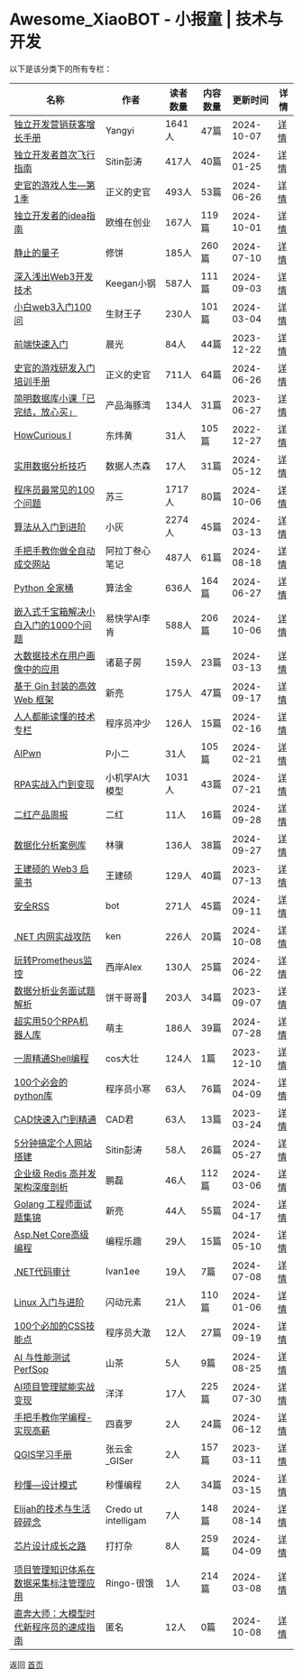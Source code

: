 # Awesome_XiaoBOT - 小报童 | 技术与开发

以下是该分类下的所有专栏：

| 名称 | 作者 | 读者数量 | 内容数量 | 更新时间 | 详情 |
|------|------|----------|----------|----------|------|
| [独立开发营销获客增长手册](https://xiaobot.net/p/devgrowth?refer=0b133df9-27dc-423b-8101-639049001c13) | Yangyi | 1641人 | 47篇 |  2024-10-07 | [详情](data/devgrowth.md) |
| [独立开发者首次飞行指南](https://xiaobot.net/p/dev?refer=0b133df9-27dc-423b-8101-639049001c13) | Sitin彭涛 | 417人 | 40篇 |  2024-01-25 | [详情](data/dev.md) |
| [史官的游戏人生—第1季](https://xiaobot.net/p/sg202301?refer=0b133df9-27dc-423b-8101-639049001c13) | 正义的史官 | 493人 | 53篇 |  2024-06-26 | [详情](data/sg202301.md) |
| [独立开发者的idea指南](https://xiaobot.net/p/Ove2022?refer=0b133df9-27dc-423b-8101-639049001c13) | 欧维在创业 | 167人 | 119篇 |  2024-10-01 | [详情](data/Ove2022.md) |
| [静止的量子](https://xiaobot.net/p/xiubing?refer=0b133df9-27dc-423b-8101-639049001c13) | 修饼 | 185人 | 260篇 |  2024-07-10 | [详情](data/xiubing.md) |
| [深入浅出Web3开发技术](https://xiaobot.net/p/web3dev?refer=0b133df9-27dc-423b-8101-639049001c13) | Keegan小钢 | 587人 | 111篇 |  2024-09-03 | [详情](data/web3dev.md) |
| [小白web3入门100问](https://xiaobot.net/p/web123?refer=0b133df9-27dc-423b-8101-639049001c13) | 生财王子 | 230人 | 101篇 |  2024-03-04 | [详情](data/web123.md) |
| [前端快速入门](https://xiaobot.net/p/effortCG?refer=0b133df9-27dc-423b-8101-639049001c13) | 晨光 | 84人 | 44篇 |  2023-12-22 | [详情](data/effortCG.md) |
| [史官的游戏研发入门培训手册](https://xiaobot.net/p/sg2201?refer=0b133df9-27dc-423b-8101-639049001c13) | 正义的史官 | 711人 | 64篇 |  2024-06-26 | [详情](data/sg2201.md) |
| [简明数据库小课「已完结，放心买」](https://xiaobot.net/p/litedb?refer=0b133df9-27dc-423b-8101-639049001c13) | 产品海豚湾 | 134人 | 31篇 |  2023-06-27 | [详情](data/litedb.md) |
| [HowCurious Ⅰ](https://xiaobot.net/p/howcurious?refer=0b133df9-27dc-423b-8101-639049001c13) | 东炜黄 | 31人 | 105篇 |  2022-12-27 | [详情](data/howcurious.md) |
| [实用数据分析技巧](https://xiaobot.net/p/bi?refer=0b133df9-27dc-423b-8101-639049001c13) | 数据人杰森 | 17人 | 31篇 |  2024-05-12 | [详情](data/bi.md) |
| [程序员最常见的100个问题](https://xiaobot.net/p/susan_002?refer=0b133df9-27dc-423b-8101-639049001c13) | 苏三 | 1717人 | 80篇 |  2024-10-06 | [详情](data/susan_002.md) |
| [算法从入门到进阶](https://xiaobot.net/p/algorithm?refer=0b133df9-27dc-423b-8101-639049001c13) | 小灰 | 2274人 | 45篇 |  2024-03-13 | [详情](data/algorithm.md) |
| [手把手教你做全自动成交网站](https://xiaobot.net/p/wangzhan?refer=0b133df9-27dc-423b-8101-639049001c13) | 阿拉丁叁心笔记 | 487人 | 61篇 |  2024-08-18 | [详情](data/wangzhan.md) |
| [Python 全家桶](https://xiaobot.net/p/Python100?refer=0b133df9-27dc-423b-8101-639049001c13) | 算法金 | 636人 | 164篇 |  2024-06-27 | [详情](data/Python100.md) |
| [嵌入式千宝箱解决小白入门的1000个问题](https://xiaobot.net/p/xiaobai1000?refer=0b133df9-27dc-423b-8101-639049001c13) | 易快学AI李肯 | 588人 | 206篇 |  2024-10-06 | [详情](data/xiaobai1000.md) |
| [大数据技术在用户画像中的应用](https://xiaobot.net/p/userProfile?refer=0b133df9-27dc-423b-8101-639049001c13) | 诸葛子房 | 159人 | 23篇 |  2024-03-13 | [详情](data/userProfile.md) |
| [基于 Gin 封装的高效 Web 框架](https://xiaobot.net/p/goandai?refer=0b133df9-27dc-423b-8101-639049001c13) | 新亮 | 175人 | 47篇 |  2024-09-17 | [详情](data/goandai.md) |
| [人人都能读懂的技术专栏](https://xiaobot.net/p/pikachonghh?refer=0b133df9-27dc-423b-8101-639049001c13) | 程序员冲少 | 126人 | 15篇 |  2024-02-16 | [详情](data/pikachonghh.md) |
| [AIPwn](https://xiaobot.net/p/bugbountytips?refer=0b133df9-27dc-423b-8101-639049001c13) | P小二 | 31人 | 105篇 |  2024-02-21 | [详情](data/bugbountytips.md) |
| [RPA实战入门到变现](https://xiaobot.net/p/AIstudy?refer=0b133df9-27dc-423b-8101-639049001c13) | 小机学AI大模型 | 1031人 | 43篇 |  2024-07-21 | [详情](data/AIstudy.md) |
| [二红产品周报](https://xiaobot.net/p/2red001?refer=0b133df9-27dc-423b-8101-639049001c13) | 二红 | 11人 | 16篇 |  2024-09-28 | [详情](data/2red001.md) |
| [数据化分析案例库](https://xiaobot.net/p/sjhfxalk?refer=0b133df9-27dc-423b-8101-639049001c13) | 林骥 | 136人 | 38篇 |  2024-09-27 | [详情](data/sjhfxalk.md) |
| [王建硕的 Web3 启蒙书](https://xiaobot.net/p/web_3?refer=0b133df9-27dc-423b-8101-639049001c13) | 王建硕 | 129人 | 40篇 |  2023-07-13 | [详情](data/web_3.md) |
| [安全RSS](https://xiaobot.net/p/hacker?refer=0b133df9-27dc-423b-8101-639049001c13) | bot | 271人 | 45篇 |  2024-09-11 | [详情](data/hacker.md) |
| [.NET 内网实战攻防](https://xiaobot.net/p/dotNetAttack?refer=0b133df9-27dc-423b-8101-639049001c13) | ken | 226人 | 20篇 |  2024-10-08 | [详情](data/dotNetAttack.md) |
| [玩转Prometheus监控](https://xiaobot.net/p/prom?refer=0b133df9-27dc-423b-8101-639049001c13) | 西岸Alex | 130人 | 25篇 |  2024-06-22 | [详情](data/prom.md) |
| [数据分析业务面试题解析](https://xiaobot.net/p/data?refer=0b133df9-27dc-423b-8101-639049001c13) | 饼干哥哥🍪 | 203人 | 34篇 |  2023-09-07 | [详情](data/data.md) |
| [超实用50个RPA机器人库](https://xiaobot.net/p/TSOai-RPA?refer=0b133df9-27dc-423b-8101-639049001c13) | 萌主 | 186人 | 39篇 |  2024-07-28 | [详情](data/TSOai-RPA.md) |
| [一周精通Shell编程](https://xiaobot.net/p/jt_shell?refer=0b133df9-27dc-423b-8101-639049001c13) | cos大壮 | 124人 | 1篇 |  2023-12-10 | [详情](data/jt_shell.md) |
| [100个必会的python库](https://xiaobot.net/p/python123?refer=0b133df9-27dc-423b-8101-639049001c13) | 程序员小寒 | 63人 | 76篇 |  2024-04-09 | [详情](data/python123.md) |
| [CAD快速入门到精通](https://xiaobot.net/p/CAD?refer=0b133df9-27dc-423b-8101-639049001c13) | CAD君 | 63人 | 13篇 |  2023-03-24 | [详情](data/CAD.md) |
| [5分钟搞定个人网站搭建](https://xiaobot.net/p/site?refer=0b133df9-27dc-423b-8101-639049001c13) | Sitin彭涛 | 58人 | 26篇 |  2024-05-27 | [详情](data/site.md) |
| [企业级 Redis 高并发架构深度剖析](https://xiaobot.net/p/ddkk03?refer=0b133df9-27dc-423b-8101-639049001c13) | 鹏磊 | 46人 | 112篇 |  2024-03-06 | [详情](data/ddkk03.md) |
| [Golang 工程师面试题集锦](https://xiaobot.net/p/aigit?refer=0b133df9-27dc-423b-8101-639049001c13) | 新亮 | 44人 | 55篇 |  2024-04-17 | [详情](data/aigit.md) |
| [Asp.Net Core高级编程](https://xiaobot.net/p/Net001?refer=0b133df9-27dc-423b-8101-639049001c13) | 编程乐趣 | 29人 | 15篇 |  2024-05-10 | [详情](data/Net001.md) |
| [.NET代码审计](https://xiaobot.net/p/dotNetMatrix?refer=0b133df9-27dc-423b-8101-639049001c13) | Ivan1ee | 19人 | 7篇 |  2024-07-08 | [详情](data/dotNetMatrix.md) |
| [Linux 入门与进阶](https://xiaobot.net/p/sdong0508?refer=0b133df9-27dc-423b-8101-639049001c13) | 闪动元素 | 21人 | 110篇 |  2024-01-06 | [详情](data/sdong0508.md) |
| [100个必加的CSS技能点](https://xiaobot.net/p/dache24050701?refer=0b133df9-27dc-423b-8101-639049001c13) | 程序员大澈 | 12人 | 27篇 |  2024-09-19 | [详情](data/dache24050701.md) |
| [AI 与性能测试 PerfSop](https://xiaobot.net/p/202403150522?refer=0b133df9-27dc-423b-8101-639049001c13) | 山茶 | 5人 | 9篇 |  2024-08-25 | [详情](data/202403150522.md) |
| [AI项目管理赋能实战变现](https://xiaobot.net/p/lccycc168?refer=0b133df9-27dc-423b-8101-639049001c13) | 洋洋 | 17人 | 225篇 |  2024-07-30 | [详情](data/lccycc168.md) |
| [手把手教你学编程-实现高薪](https://xiaobot.net/p/webmote?refer=0b133df9-27dc-423b-8101-639049001c13) | 四喜罗 | 2人 | 24篇 |  2024-06-12 | [详情](data/webmote.md) |
| [QGIS学习手册](https://xiaobot.net/p/qgis?refer=0b133df9-27dc-423b-8101-639049001c13) | 张云金_GISer | 2人 | 157篇 |  2023-03-11 | [详情](data/qgis.md) |
| [秒懂—设计模式](https://xiaobot.net/p/design_pattern?refer=0b133df9-27dc-423b-8101-639049001c13) | 秒懂编程 | 2人 | 34篇 |  2024-03-15 | [详情](data/design_pattern.md) |
| [Elijah的技术与生活碎碎念](https://xiaobot.net/p/aigc4everyone?refer=0b133df9-27dc-423b-8101-639049001c13) | Credo ut intelligam | 7人 | 148篇 |  2024-08-14 | [详情](data/aigc4everyone.md) |
| [芯片设计成长之路](https://xiaobot.net/p/vlsiRoad?refer=0b133df9-27dc-423b-8101-639049001c13) | 打打杂 | 8人 | 259篇 |  2024-04-09 | [详情](data/vlsiRoad.md) |
| [项目管理知识体系在数据采集标注管理应用](https://xiaobot.net/p/950315?refer=0b133df9-27dc-423b-8101-639049001c13) | Ringo-很饿 | 1人 | 214篇 |  2024-03-08 | [详情](data/950315.md) |
| [直奔大师：大模型时代新程序员的速成指南](https://xiaobot.net/p/codequickstart?refer=0b133df9-27dc-423b-8101-639049001c13) | 匿名 | 12人 | 0篇 |  2024-10-08 | [详情](data/codequickstart.md) |


返回 [首页](../README.md)
